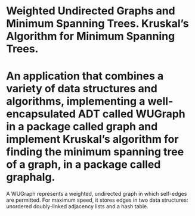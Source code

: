 # Weighted Undirected Graphs and Minimum Spanning Trees. Kruskal’s Algorithm for Minimum Spanning Trees.

# An application that combines a variety of data structures and algorithms, implementing a well-encapsulated ADT called WUGraph in a package called graph and implement Kruskal’s algorithm for finding the minimum spanning tree of a graph, in a package called graphalg.

A WUGraph represents a weighted, undirected graph in which self-edges are
permitted. For maximum speed, it stores edges in two data structures: unordered doubly-linked adjacency lists and a hash table.
